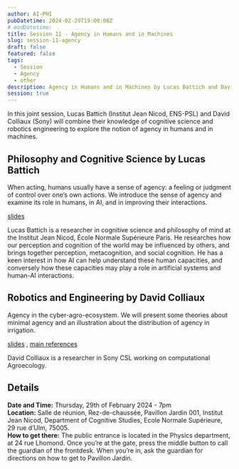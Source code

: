 ```yaml
---
author: AI-PHI
pubDatetime: 2024-02-29T19:00:00Z
# modDatetime:
title: Session 11 - Agency in Humans and in Machines
slug: session-11-agency
draft: false
featured: false
tags:
  - Session
  - Agency
  - other
description: Agency in Humans and in Machines by Lucas Battich and David Colliaux
session: true
---
```


In this joint session, Lucas Battich (Institut Jean Nicod, ENS-PSL) and David Colliaux (Sony) will combine their knowledge of cognitive science and robotics engineering to explore the notion of agency in humans and in machines.

## Philosophy and Cognitive Science by Lucas Battich

When acting, humans usually have a sense of agency: a feeling or judgment of control over one’s own actions. We introduce the sense of agency and examine its role in humans, in AI, and in improving their interactions.

[slides](https://drive.google.com/file/d/1BtGHiG_-e8T6Fqac-qHEad_BeYkntoOO/view?usp=sharing)

Lucas Battich is a researcher in cognitive science and philosophy of mind at the Institut Jean Nicod, École Normale Supérieure Paris. He researches how our perception and cognition of the world may be influenced by others, and brings together perception, metacognition, and social cognition. He has a keen interest in how AI can help understand these human capacities, and conversely how these capacities may play a role in artificial systems and human-AI interactions.

## Robotics and Engineering by David Colliaux

Agency in the cyber-agro-ecosystem. We will present some theories about minimal agency and an illustration about the distribution of agency in irrigation.

[slides](https://drive.google.com/file/d/1qZIuhoTTk3ivp9D42QtgcYGUidh0Z0R0/view?usp=sharing) , [main references](https://www.dropbox.com/scl/fo/fv06ck2u7hcs6mkczqtwk/h?rlkey=ot39cvrzf3taeuno7qhir1la0&dl=0)

David Colliaux is a researcher in Sony CSL working on computational Agroecology.

## Details

**Date and Time:** Thursday, 29th of February 2024 - 7pm  
**Location:** Salle de réunion, Rez-de-chaussée, Pavillon Jardin 001, Institut Jean Nicod, Department of Cognitive Studies, Ecole Normale Supérieure, 29 rue d’Ulm, 75005.  
**How to get there:** The public entrance is located in the Physics department, at 24 rue Lhomond. Once you’re at the gate, press the middle button to call the guardian of the frontdesk. When you’re in, ask the guardian for directions on how to get to Pavillon Jardin.
